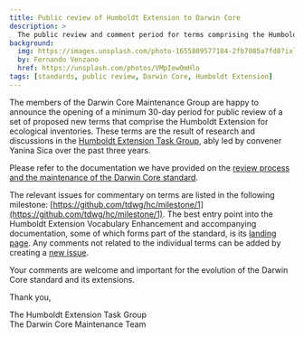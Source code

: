 ```yaml
---
title: Public review of Humboldt Extension to Darwin Core
description: >
  The public review and comment period for terms comprising the Humboldt Extension is now open for a minimum of 30 days.
background:
  img: https://images.unsplash.com/photo-1655809577184-2fb7085a7fd8?ixlib=rb-4.0.3&ixid=MnwxMjA3fDB8MHxwaG90by1wYWdlfHx8fGVufDB8fHx8&auto=format&fit=crop&w=2970&q=80
  by: Fernando Venzano
  href: https://unsplash.com/photos/VMpIew0mHlo
tags: [standards, public review, Darwin Core, Humboldt Extension]
---
```


The members of the Darwin Core Maintenance Group are happy to announce the opening of a minimum 30-day period for public review of a set of proposed new terms that comprise the Humboldt Extension for ecological inventories. These terms are the result of research and discussions in the [Humboldt Extension Task Group](https://www.tdwg.org/community/osr/humboldt-extension/), ably led by convener Yanina Sica over the past three years.

Please refer to the documentation we have provided on the [review process and the maintenance of the Darwin Core standard](https://github.com/tdwg/dwc/wiki/Darwin-Core-Maintenance-Frequently-Asked-Questions).

The relevant issues for commentary on terms are listed in the following milestone: [https://github.com/tdwg/hc/milestone/1](https://github.com/tdwg/hc/milestone/1). The best entry point into the Humboldt Extension Vocabulary Enhancement and accompanying documentation, some of which forms part of the standard, is its [landing page](https://tdwg.github.io/hc/). Any comments not related to the individual terms can be added by creating a [new issue](https://github.com/tdwg/hc/issues/new?milestone=Public+Review+Humboldt+Extension+Task+Group+proposals).

Your comments are welcome and important for the evolution of the Darwin Core standard and its extensions.

Thank you,

The Humboldt Extension Task Group<br />
The Darwin Core Maintenance Team
